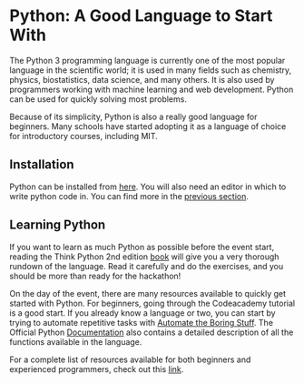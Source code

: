 # Python: A Good Language to Start With

The Python 3 programming language is currently one of the most popular language in the scientific world; it is used in many fields such as chemistry, physics, biostatistics, data science, and many others. It is also used by programmers working with machine learning and web development. Python can be used for quickly solving most problems.

Because of its simplicity, Python is also a really good language for beginners. Many schools have started adopting it as a language of choice for introductory courses, including MIT.

## Installation

Python can be installed from [here](https://www.python.org/downloads/). You will also need an editor in which to write python code in. You can find more in the [previous section](editors.md).

## Learning Python

If you want to learn as much Python as possible before the event start, reading the Think Python 2nd edition [book](http://greenteapress.com/wp/think-python-2e/) will give you a very thorough rundown of the language. Read it carefully and do the exercises, and you should be more than ready for the hackathon!

On the day of the event, there are many resources available to quickly get started with Python. For beginners, going through the Codeacademy tutorial is a good start. If you already know a language or two, you can start by trying to automate repetitive tasks with [Automate the Boring Stuff](https://automatetheboringstuff.com/). The Official Python [Documentation](https://docs.python.org/3/) also contains a detailed description of all the functions available in the language.

For a complete list of resources available for both beginners and experienced programmers, check out this [link](https://wiki.python.org/moin/BeginnersGuide/NonProgrammers).

